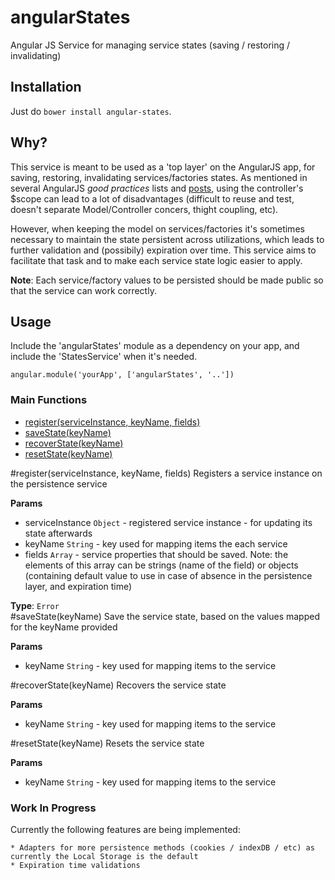 # angularStates
Angular JS Service for managing service states (saving / restoring / invalidating)

## Installation

Just do ``bower install angular-states``.

## Why?

This service is meant to be used as a 'top layer' on the AngularJS app, for saving, restoring, invalidating services/factories states. 
As mentioned in several AngularJS *good practices* lists and [posts](http://toddmotto.com/rethinking-angular-js-controllers/), using the controller's $scope can lead to a lot of disadvantages (difficult to reuse and test, doesn't separate Model/Controller concers, thight coupling, etc).

However, when keeping the model on services/factories it's sometimes necessary to maintain the state persistent across utilizations, which leads to further validation and (possibily) expiration over time. This service aims to facilitate that task and to make each service state logic easier to apply.

**Note**: Each service/factory values to be persisted should be made public so that the service can work correctly.

## Usage

Include the 'angularStates' module as a dependency on your app, and include the 'StatesService' when it's needed.

    angular.module('yourApp', ['angularStates', '..'])

### Main Functions
    
* [register(serviceInstance, keyName, fields)](#register)
* [saveState(keyName)](#saveState)
* [recoverState(keyName)](#recoverState)
* [resetState(keyName)](#resetState)
 
<a name="register"></a>
#register(serviceInstance, keyName, fields)
Registers a service instance on the persistence service

**Params**

- serviceInstance `Object` - registered service instance - for updating its state afterwards  
- keyName `String` - key used for mapping items the each service  
- fields `Array` - service properties that should be saved. Note: the elements of this array
can be strings (name of the field) or objects (containing default value to use in case of absence
in the persistence layer, and expiration time)  

**Type**: `Error`  
<a name="saveState"></a>
#saveState(keyName)
Save the service state, based on the values mapped for the keyName provided

**Params**

- keyName `String` - key used for mapping items to the service  

<a name="recoverState"></a>
#recoverState(keyName)
Recovers the service state

**Params**

- keyName `String` - key used for mapping items to the service  

<a name="resetState"></a>
#resetState(keyName)
Resets the service state

**Params**

- keyName `String` - key used for mapping items to the service  

### Work In Progress

Currently the following features are being implemented:

    * Adapters for more persistence methods (cookies / indexDB / etc) as currently the Local Storage is the default
    * Expiration time validations

